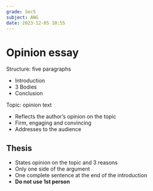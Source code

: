 ```yaml
---
grade: Sec5
subject: ANG
date: 2023-12-05 10:55
---
```


# Opinion essay

Structure: five paragraphs
- Introduction
- 3 Bodies
- Conclusion

Topic: opinion text
- Reflects the author’s opinion on the topic
- Firm, engaging and convincing
- Addresses to the audience

## Thesis

- States opinion on the topic and 3 reasons
- Only one side of the argument
- One complete sentence at the end of the introduction
- **Do not use 1st person**